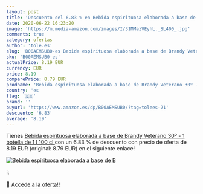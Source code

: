 ```yaml
---
layout: post
title: 'Descuento del 6.83 % en Bebida espirituosa elaborada a base de B'
date: 2020-06-22 16:23:20
image: 'https://m.media-amazon.com/images/I/31MMazVEyhL._SL400_.jpg'
comments: true
category: ofertas
author: 'tole.es'
slug: 'B00AEMSUB0-es Bebida espirituosa elaborada a base de Brandy Veterano 30º...'
sku: 'B00AEMSUB0-es'
actualPrice: 8.19 EUR
currency: EUR
price: 8.19
comparePrice: 8.79 EUR
prodname: 'Bebida espirituosa elaborada a base de Brandy Veterano 30º - 1 botella de 1 l  100 cl '
country: 'es'
flag: '🇪🇸'
brand: ''
buyurl: 'https://www.amazon.es/dp/B00AEMSUB0/?tag=tolees-21'
descuento: '6.83'
average: '8.19'
---
```


Tienes [Bebida espirituosa elaborada a base de Brandy Veterano 30º - 1 botella de 1 l  100 cl ](https://www.amazon.es/dp/B00AEMSUB0/?tag=tolees-21) con un 6.83 % de descuento con precio de oferta de 8.19 EUR (original: 8.79 EUR) en el siguiente enlace!

[![Bebida espirituosa elaborada a base de B](https://m.media-amazon.com/images/I/31MMazVEyhL._SL400_.jpg)](https://www.amazon.es/dp/B00AEMSUB0/?tag=tolees-21)

ℹ️:


[🛒 Accede a la oferta!!](https://www.amazon.es/dp/B00AEMSUB0/?tag=tolees-21)
